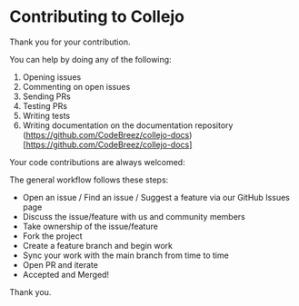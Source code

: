# Contributing to Collejo

Thank you for your contribution.

You can help by doing any of the following:

1. Opening issues
2. Commenting on open issues
3. Sending PRs
4. Testing PRs
5. Writing tests
6. Writing documentation on the documentation repository (https://github.com/CodeBreez/collejo-docs)[https://github.com/CodeBreez/collejo-docs]

Your code contributions are always welcomed:

The general workflow follows these steps:

- Open an issue / Find an issue / Suggest a feature via our GitHub Issues page
- Discuss the issue/feature with us and community members
- Take ownership of the issue/feature
- Fork the project
- Create a feature branch and begin work
- Sync your work with the main branch from time to time
- Open PR and iterate
- Accepted and Merged!

Thank you.
